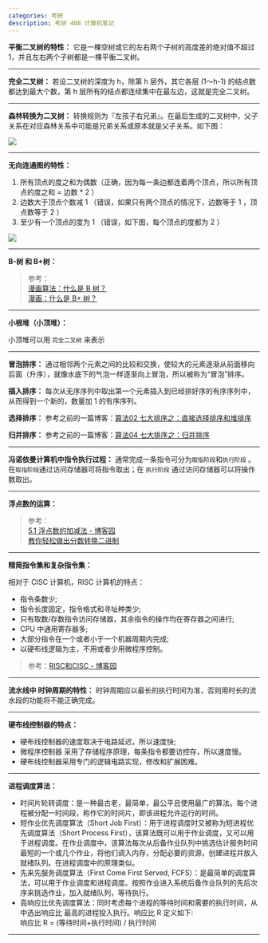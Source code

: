 ```yaml
---
categories: 考研
description: 考研 408 计算机笔记
---
```


**平衡二叉树的特性：** 它是一棵空树或它的左右两个子树的高度差的绝对值不超过 1，并且左右两个子树都是一棵平衡二叉树。

---

**完全二叉树：** 若设二叉树的深度为 h，除第 h 层外，其它各层 (1～h-1) 的结点数都达到最大个数，第 h 层所有的结点都连续集中在最左边，这就是完全二叉树。

---

**森林转换为二叉树：** 转换规则为『左孩子右兄弟』。在最后生成的二叉树中，父子关系在对应森林关系中可能是兄弟关系或原本就是父子关系。如下图：

![][1]

---

**无向连通图的特性：**

1. 所有顶点的度之和为偶数（正确，因为每一条边都连着两个顶点，所以所有顶点的度之和 = 边数 * 2 ）
2. 边数大于顶点个数减 1 （错误，如果只有两个顶点的情况下，边数等于 1 ，顶点数等于 2 ）
3. 至少有一个顶点的度为 1 （错误，如下图，每个顶点的度都为 2 ）

![][2]

---

**B-树 和 B+树：**

>参考：  
>[漫画算法：什么是 B 树？](http://blog.jobbole.com/111757/)  
>[漫画：什么是 B+ 树？](https://www.sohu.com/a/156886901_479559)  

---

**小根堆（小顶堆）：**

小顶堆可以用 `完全二叉树` 来表示

---

**冒泡排序：** 通过相邻两个元素之间的比较和交换，使较大的元素逐渐从前面移向后面（升序），就像水底下的气泡一样逐渐向上冒泡，所以被称为“冒泡”排序。

**插入排序：** 每次从无序序列中取出第一个元素插入到已经排好序的有序序列中，从而得到一个新的，数量加 1 的有序序列。

**选择排序：** 参考之前的一篇博客：[算法02 七大排序之：直接选择排序和堆排序](https://nnngu.github.io/LearningNotes/algorithm/2017/01/02/%E7%AE%97%E6%B3%9502-%E4%B8%83%E5%A4%A7%E6%8E%92%E5%BA%8F%E4%B9%8B-%E7%9B%B4%E6%8E%A5%E9%80%89%E6%8B%A9%E6%8E%92%E5%BA%8F%E5%92%8C%E5%A0%86%E6%8E%92%E5%BA%8F/)

**归并排序：** 参考之前的一篇博客：[算法04 七大排序之：归并排序](https://nnngu.github.io/LearningNotes/algorithm/2017/01/04/%E7%AE%97%E6%B3%9504-%E4%B8%83%E5%A4%A7%E6%8E%92%E5%BA%8F%E4%B9%8B-%E5%BD%92%E5%B9%B6%E6%8E%92%E5%BA%8F/)

---

**冯诺依曼计算机中指令执行过程：** 通常完成一条指令可分为`取指阶段`和`执行阶段` 。在`取指阶段`通过访问存储器可将指令取出；在 `执行阶段` 通过访问存储器可以将操作数取出。

---

**浮点数的运算：** 
>参考：  
[5.1 浮点数的加减法 - 博客园](https://www.cnblogs.com/FlyingBread/archive/2009/02/15/660206.html)    
[教你轻松做出分数转换二进制](https://jingyan.baidu.com/article/47a29f24355a14c014239937.html)

---

**精简指令集和复杂指令集：** 

相对于 CISC 计算机，RISC 计算机的特点：
- 指令条数少;
- 指令长度固定，指令格式和寻址种类少;
- 只有取数/存数指令访问存储器，其余指令的操作均在寄存器之间进行;
- CPU 中通用寄存器多;
- 大部分指令在一个或者小于一个机器周期内完成;
- 以硬布线逻辑为主，不用或者少用微程序控制。

>参考：[RISC和CISC - 博客园](https://www.cnblogs.com/bitter/p/4023176.html)  

---

**流水线中 时钟周期的特性：** 时钟周期应以最长的执行时间为准，否则用时长的流水段的功能将不能正确完成。

---

**硬布线控制器的特点：**    
- 硬布线控制器的速度取决于电路延迟，所以速度快;
- 微程序控制器 采用了存储程序原理，每条指令都要访控存，所以速度慢。
- 硬布线控制器采用专门的逻辑电路实现，修改和扩展困难。

---

**进程调度算法：**
- 时间片轮转调度：是一种最古老，最简单，最公平且使用最广的算法。每个进程被分配一时间段，称作它的时间片，即该进程允许运行的时间。
- 短作业优先调度算法（Short Job First）：用于进程调度时又被称为短进程优先调度算法（Short Process First），该算法既可以用于作业调度，又可以用于进程调度。在作业调度中，该算法每次从后备作业队列中挑选估计服务时间最短的一个或几个作业，将他们调入内存，分配必要的资源，创建进程并放入就绪队列。在进程调度中的原理类似。
- 先来先服务调度算法（First Come First Served, FCFS）：是最简单的调度算法，可以用于作业调度和进程调度。按照作业进入系统后备作业队列的先后次序来挑选作业，加入就绪队列，等待执行。
- 高响应比优先调度算法：同时考虑每个进程的等待时间和需要的执行时间，从中选出响应比 最高的进程投入执行。响应比 R 定义如下:   
响应比 R = (等待时间+执行时间) / 执行时间

---












  [1]: https://www.github.com/nnngu/FigureBed/raw/master/2018/6/15/1529071025191.jpg
  [2]: https://www.github.com/nnngu/FigureBed/raw/master/2018/6/16/1529119603890.jpg